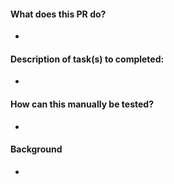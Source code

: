 #### What does this PR do?
-

#### Description of task(s) to completed:
-

#### How can this manually be tested?
-

#### Background
-
